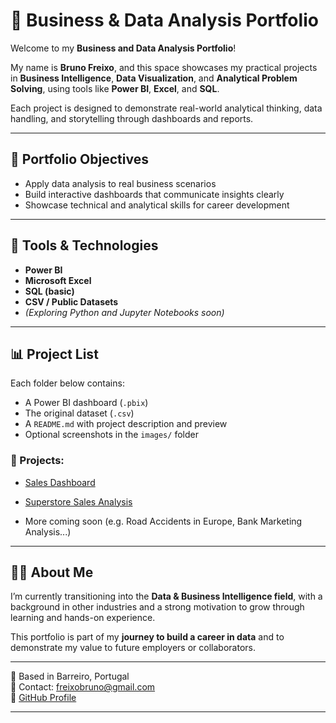 # 📁 Business & Data Analysis Portfolio

Welcome to my **Business and Data Analysis Portfolio**!

My name is **Bruno Freixo**, and this space showcases my practical projects in **Business Intelligence**, **Data Visualization**, and **Analytical Problem Solving**, using tools like **Power BI**, **Excel**, and **SQL**.

Each project is designed to demonstrate real-world analytical thinking, data handling, and storytelling through dashboards and reports.

---

## 🎯 Portfolio Objectives

- Apply data analysis to real business scenarios  
- Build interactive dashboards that communicate insights clearly  
- Showcase technical and analytical skills for career development  

---

## 🧰 Tools & Technologies

- **Power BI**
- **Microsoft Excel**
- **SQL (basic)**
- **CSV / Public Datasets**
- *(Exploring Python and Jupyter Notebooks soon)*

---

## 📊 Project List

Each folder below contains:
- A Power BI dashboard (`.pbix`)
- The original dataset (`.csv`)
- A `README.md` with project description and preview
- Optional screenshots in the `images/` folder

### 🔹 Projects:

- [Sales Dashboard](./Sales%20Dashboard)

- [Superstore Sales Analysis](./Superstore%20Sales%20Analysis)

- More coming soon (e.g. Road Accidents in Europe, Bank Marketing Analysis...)

---

## 👨‍💻 About Me

I’m currently transitioning into the **Data & Business Intelligence field**, with a background in other industries and a strong motivation to grow through learning and hands-on experience.

This portfolio is part of my **journey to build a career in data** and to demonstrate my value to future employers or collaborators.

---

📍 Based in Barreiro, Portugal  
📧 Contact: freixobruno@gmail.com  
🔗 [GitHub Profile](https://github.com/Freixo88)

---
